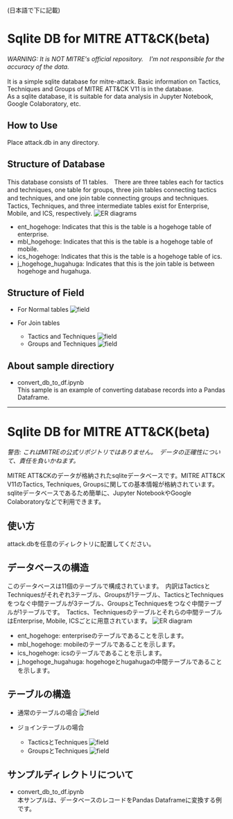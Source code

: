 (日本語で下に記載)
 
# Sqlite DB for MITRE ATT&CK(beta)
*WARNING: It is NOT MITRE's official repository.　I'm not responsible for the accuracy of the data.*  
<br>
 It is a simple sqlite database for mitre-attack. Basic information on Tactics, Techniques and Groups of MITRE ATT&CK V11 is in the database.  
 As a sqlite database, it is suitable for data analysis in Jupyter Notebook, Google Colaboratory, etc.

## How to Use
Place attack.db in any directory.

## Structure of Database
 This database consists of 11 tables.　There are three tables each for tactics and techniques, one table for groups, three join tables connecting tactics and techniques, and one join table connecting groups and techniques.　Tactics, Techniques, and three intermediate tables exist for Enterprise, Mobile, and ICS, respectively.
![ER diagrams](https://i.imgur.com/REHe3RD.png)
- ent_hogehoge: Indicates that this is the table is a hogehoge table of enterprise.
- mbl_hogehoge: Indicates that this is the table is a hogehoge table of mobile.
- ics_hogehoge: Indicates that this is the table is a hogehoge table of ics.
- j_hogehoge_hugahuga: Indicates that this is the join table is between hogehoge and hugahuga.
## Structure of Field
- For Normal tables
![field](https://i.imgur.com/1N7YIqh.png)

- For Join tables
  - Tactics and Techniques
   ![field](https://i.imgur.com/WCcILDK.png)
  - Groups and Techniques
   ![field](https://i.imgur.com/yFMSp7h.png)

## About sample directiory
- convert_db_to_df.ipynb  
  This sample is an example of converting database records into a Pandas Dataframe.
  
---------

# Sqlite DB for MITRE ATT&CK(beta)
*警告: これはMITREの公式リポジトリではありません。　データの正確性について、責任を負いかねます。*

MITRE ATT&CKのデータが格納されたsqliteデータベースです。MITRE ATT&CK V11のTactics, Techniques, Groupsに関しての基本情報が格納されています。  
 sqliteデータベースであるため簡単に、Jupyter NotebookやGoogle Colaboratoryなどで利用できます。

## 使い方
attack.dbを任意のディレクトリに配置してください。

## データベースの構造
 このデータベースは11個のテーブルで構成されています。　内訳はTacticsとTechniquesがそれぞれ3テーブル、Groupsが1テーブル、TacticsとTechniquesをつなぐ中間テーブルが3テーブル、GroupsとTechniquesをつなぐ中間テーブルが1テーブルです。　Tactics、Techniquesのテーブルとそれらの中間テーブルはEnterprise, Mobile, ICSごとに用意されています。
![ER diagram](https://i.imgur.com/rlKLTfb.png)
- ent_hogehoge: enterpriseのテーブルであることを示します。
- mbl_hogehoge: mobileのテーブルであることを示します。
- ics_hogehoge: icsのテーブルであることを示します。
- j_hogehoge_hugahuga: hogehogeとhugahugaの中間テーブルであることを示します。

## テーブルの構造
- 通常のテーブルの場合
   ![field](https://i.imgur.com/xOPpiqr.jpg)

- ジョインテーブルの場合
  - TacticsとTechniques
   ![field](https://i.imgur.com/zlCdu49.png)
  - GroupsとTechniques
   ![field](https://i.imgur.com/yTWZwTF.png)

## サンプルディレクトリについて
- convert_db_to_df.ipynb  
本サンプルは、データベースのレコードをPandas Dataframeに変換する例です。
